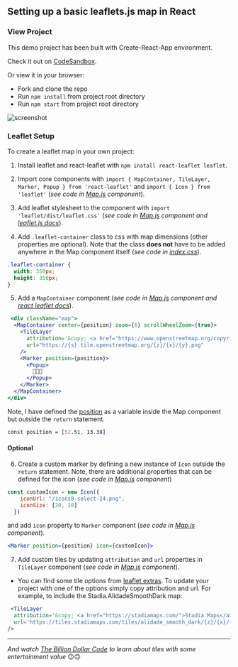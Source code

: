 ## Setting up a basic leaflets.js map in React
### View Project
This demo project has been built with Create-React-App environment.

Check it out on [CodeSandbox](https://codesandbox.io/s/github/ms-aija/LeafletReact5minDemo).

Or view it in your browser:
* Fork and clone the repo
* Run `npm install` from project root directory
* Run `npm start` from project root directory

![screenshot](./public/app-screenshot.png)

### Leaflet Setup
To create a leaflet map in your own project:
1. Install leaflet and react-leaflet with `npm install react-leaflet leaflet`.

2. Import core components with `import { MapContainer, TileLayer, Marker, Popup } from 'react-leaflet'` and `import { Icon } from 'leaflet'` (*see code in [Map.js](https://github.com/ms-aija/LeafletReact5minDemo/blob/master/src/components/Map.js#L2) component*).

3. Add leaflet stylesheet to the component with `import 'leaflet/dist/leaflet.css'` (*see code in [Map.js](https://github.com/ms-aija/LeafletReact5minDemo/blob/master/src/components/Map.js#L4) component and [leaflet.js docs](https://leafletjs.com/examples/quick-start/)*).

4. Add `.leaflet-container` class to css with map dimensions (other properties are optional). Note that the class **does not** have to be added anywhere in the Map component itself (*see code in [index.css](https://github.com/ms-aija/LeafletReact5minDemo/blob/master/src/index.css#L47)*).

```css
.leaflet-container {
  width: 350px;
  height: 350px;
}
```

5. Add a `MapContainer` component (*see code in [Map.js](https://github.com/ms-aija/LeafletReact5minDemo/blob/master/src/components/Map.js#L22) component and [react leaflet docs](https://react-leaflet.js.org/)*).

```jsx
 <div className="map">
  <MapContainer center={position} zoom={6} scrollWheelZoom={true}>
    <TileLayer
      attribution='&copy; <a href="https://www.openstreetmap.org/copyright">OpenStreetMap</a> contributors'
      url="https://{s}.tile.openstreetmap.org/{z}/{x}/{y}.png"
    />
    <Marker position={position}>
      <Popup>
        🐻🍻🎉
      </Popup>
    </Marker>
  </MapContainer>
</div>
```

Note, I have defined the [position](https://github.com/ms-aija/LeafletReact5minDemo/blob/master/src/components/Map.js#L9) as a variable inside the Map component but outside the `return` statement.

```css
const position = [52.51, 13.38]
```

#### Optional

6. Create a custom marker by defining a new instance of `Icon` outside the `return` statement. Note, there are additional properties that can be defined for the icon (*see code in [Map.js](https://github.com/ms-aija/LeafletReact5minDemo/blob/master/src/components/Map.js#L12) component*)

```js
const customIcon = new Icon({
    iconUrl: "/icons8-select-24.png",
    iconSize: [20, 20]
  })
```
and add `icon` property to `Marker` component (*see code in [Map.js](https://github.com/ms-aija/LeafletReact5minDemo/blob/master/src/components/Map.js#L34) component*).

```jsx
<Marker position={position} icon={customIcon}>
```



7. Add custom tiles by updating `attribution` and `url` properties in `TileLayer` component (*see code in [Map.js](https://github.com/ms-aija/LeafletReact5minDemo/blob/master/src/components/Map.js#L28) component*).
* You can find some tile options from [leaflet extras](https://leaflet-extras.github.io/leaflet-providers/preview/). To update your project with one of the options simply copy attribution and url. For example, to include the Stadia.AlidadeSmoothDark map:

```jsx
 <TileLayer
  attribution='&copy; <a href="https://stadiamaps.com/">Stadia Maps</a>, &copy; <a href="https://openmaptiles.org/">OpenMapTiles</a> &copy; <a href="http://openstreetmap.org">OpenStreetMap</a> contributors'
  url='https://tiles.stadiamaps.com/tiles/alidade_smooth_dark/{z}/{x}/{y}{r}.png'
/>
```
---
*And watch [The Billion Dollar Code](https://www.imdb.com/title/tt15392100/) to learn about tiles with some entertainment value* 😉🙃
